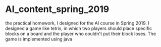 # AI_content_spring_2019

the practical homework, I designed for the AI course in Spring 2019.
I designed a game like tetris, in which two players should place specific blocks on a board and the player who couldn't put their block loses.
The game is implemented using java

